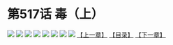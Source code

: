 # 第517话 毒（上）
![](https://mhpic.xiaomingtaiji.net/comic/D/斗破苍穹拆分版/517话/1.jpg-zymk.middle.webp)
![](https://mhpic.xiaomingtaiji.net/comic/D/斗破苍穹拆分版/517话/2.jpg-zymk.middle.webp)
![](https://mhpic.xiaomingtaiji.net/comic/D/斗破苍穹拆分版/517话/3.jpg-zymk.middle.webp)
![](https://mhpic.xiaomingtaiji.net/comic/D/斗破苍穹拆分版/517话/4.jpg-zymk.middle.webp)
![](https://mhpic.xiaomingtaiji.net/comic/D/斗破苍穹拆分版/517话/5.jpg-zymk.middle.webp)
![](https://mhpic.xiaomingtaiji.net/comic/D/斗破苍穹拆分版/517话/6.jpg-zymk.middle.webp)
![](https://mhpic.xiaomingtaiji.net/comic/D/斗破苍穹拆分版/517话/7.jpg-zymk.middle.webp)
![](https://mhpic.xiaomingtaiji.net/comic/D/斗破苍穹拆分版/517话/8.jpg-zymk.middle.webp)
[【上一章】](./516.md)
[【目录】](./README.md)
[【下一章】](./518.md)
